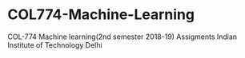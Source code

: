 # COL774-Machine-Learning
COL-774 Machine learning(2nd semester 2018-19) Assigments
Indian Institute of Technology Delhi
